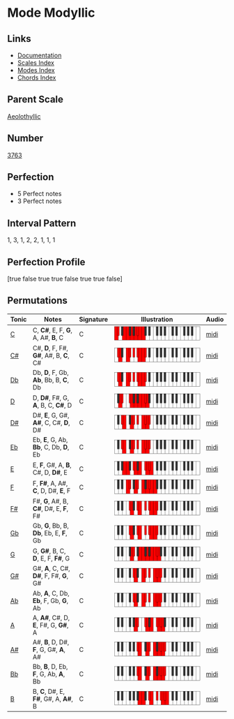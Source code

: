 # Mode Modyllic

## Links

- [Documentation](index.md)
- [Scales Index](Scales.md)
- [Modes Index](Modes.md)
- [Chords Index](Chords.md)

## Parent Scale

[Aeolothyllic](ScaleAeolothyllic.md)

## Number

[3763](https://ianring.com/musictheory/scales/3763)

## Perfection

- 5 Perfect notes
- 3 Perfect notes

## Interval Pattern

1, 3, 1, 2, 2, 1, 1, 1

## Perfection Profile

[true false true true false true true false]

## Permutations

| Tonic | Notes | Signature | Illustration | Audio |
|-------|-------|-----------|--------------|-------|
| [C](ModeCNaturalModyllic.md) | C, **C#**, E, F, **G**, A, A#, **B**, C | C | ![CNaturalModyllic](ModeCNaturalModyllic.png) | [midi](https://github.com/edipermadi/music/blob/main/docs/ModeCNaturalModyllic.mid?raw=true) |
| [C#](ModeCSharpModyllic.md) | C#, **D**, F, F#, **G#**, A#, B, **C**, C# | C | ![CSharpModyllic](ModeCSharpModyllic.png) | [midi](https://github.com/edipermadi/music/blob/main/docs/ModeCSharpModyllic.mid?raw=true) |
| [Db](ModeDFlatModyllic.md) | Db, **D**, F, Gb, **Ab**, Bb, B, **C**, Db | C | ![DFlatModyllic](ModeDFlatModyllic.png) | [midi](https://github.com/edipermadi/music/blob/main/docs/ModeDFlatModyllic.mid?raw=true) |
| [D](ModeDNaturalModyllic.md) | D, **D#**, F#, G, **A**, B, C, **C#**, D | C | ![DNaturalModyllic](ModeDNaturalModyllic.png) | [midi](https://github.com/edipermadi/music/blob/main/docs/ModeDNaturalModyllic.mid?raw=true) |
| [D#](ModeDSharpModyllic.md) | D#, **E**, G, G#, **A#**, C, C#, **D**, D# | C | ![DSharpModyllic](ModeDSharpModyllic.png) | [midi](https://github.com/edipermadi/music/blob/main/docs/ModeDSharpModyllic.mid?raw=true) |
| [Eb](ModeEFlatModyllic.md) | Eb, **E**, G, Ab, **Bb**, C, Db, **D**, Eb | C | ![EFlatModyllic](ModeEFlatModyllic.png) | [midi](https://github.com/edipermadi/music/blob/main/docs/ModeEFlatModyllic.mid?raw=true) |
| [E](ModeENaturalModyllic.md) | E, **F**, G#, A, **B**, C#, D, **D#**, E | C | ![ENaturalModyllic](ModeENaturalModyllic.png) | [midi](https://github.com/edipermadi/music/blob/main/docs/ModeENaturalModyllic.mid?raw=true) |
| [F](ModeFNaturalModyllic.md) | F, **F#**, A, A#, **C**, D, D#, **E**, F | C | ![FNaturalModyllic](ModeFNaturalModyllic.png) | [midi](https://github.com/edipermadi/music/blob/main/docs/ModeFNaturalModyllic.mid?raw=true) |
| [F#](ModeFSharpModyllic.md) | F#, **G**, A#, B, **C#**, D#, E, **F**, F# | C | ![FSharpModyllic](ModeFSharpModyllic.png) | [midi](https://github.com/edipermadi/music/blob/main/docs/ModeFSharpModyllic.mid?raw=true) |
| [Gb](ModeGFlatModyllic.md) | Gb, **G**, Bb, B, **Db**, Eb, E, **F**, Gb | C | ![GFlatModyllic](ModeGFlatModyllic.png) | [midi](https://github.com/edipermadi/music/blob/main/docs/ModeGFlatModyllic.mid?raw=true) |
| [G](ModeGNaturalModyllic.md) | G, **G#**, B, C, **D**, E, F, **F#**, G | C | ![GNaturalModyllic](ModeGNaturalModyllic.png) | [midi](https://github.com/edipermadi/music/blob/main/docs/ModeGNaturalModyllic.mid?raw=true) |
| [G#](ModeGSharpModyllic.md) | G#, **A**, C, C#, **D#**, F, F#, **G**, G# | C | ![GSharpModyllic](ModeGSharpModyllic.png) | [midi](https://github.com/edipermadi/music/blob/main/docs/ModeGSharpModyllic.mid?raw=true) |
| [Ab](ModeAFlatModyllic.md) | Ab, **A**, C, Db, **Eb**, F, Gb, **G**, Ab | C | ![AFlatModyllic](ModeAFlatModyllic.png) | [midi](https://github.com/edipermadi/music/blob/main/docs/ModeAFlatModyllic.mid?raw=true) |
| [A](ModeANaturalModyllic.md) | A, **A#**, C#, D, **E**, F#, G, **G#**, A | C | ![ANaturalModyllic](ModeANaturalModyllic.png) | [midi](https://github.com/edipermadi/music/blob/main/docs/ModeANaturalModyllic.mid?raw=true) |
| [A#](ModeASharpModyllic.md) | A#, **B**, D, D#, **F**, G, G#, **A**, A# | C | ![ASharpModyllic](ModeASharpModyllic.png) | [midi](https://github.com/edipermadi/music/blob/main/docs/ModeASharpModyllic.mid?raw=true) |
| [Bb](ModeBFlatModyllic.md) | Bb, **B**, D, Eb, **F**, G, Ab, **A**, Bb | C | ![BFlatModyllic](ModeBFlatModyllic.png) | [midi](https://github.com/edipermadi/music/blob/main/docs/ModeBFlatModyllic.mid?raw=true) |
| [B](ModeBNaturalModyllic.md) | B, **C**, D#, E, **F#**, G#, A, **A#**, B | C | ![BNaturalModyllic](ModeBNaturalModyllic.png) | [midi](https://github.com/edipermadi/music/blob/main/docs/ModeBNaturalModyllic.mid?raw=true) |
